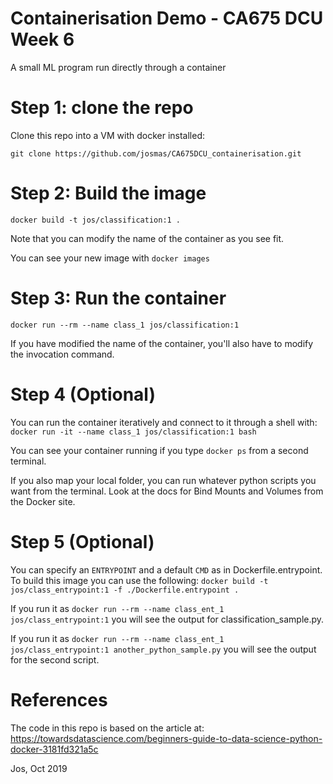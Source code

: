 # Containerisation Demo - CA675 DCU Week 6
A small ML program run directly through a container

# Step 1: clone the repo
Clone this repo into a VM with docker installed:

`git clone https://github.com/josmas/CA675DCU_containerisation.git`

# Step 2: Build the image
`docker build -t jos/classification:1 .`

Note that you can modify the name of the container as you see fit.

You can see your new image with `docker images`

# Step 3: Run the container
`docker run --rm --name class_1 jos/classification:1`

If you have modified the name of the container, you'll also have to modify the
invocation command.

# Step 4 (Optional)
You can run the container iteratively and connect to it through a shell with:
`docker run -it --name class_1 jos/classification:1 bash`

You can see your container running if you type `docker ps` from a second
terminal.

If you also map your local folder, you can run whatever python scripts you want
from the terminal. Look at the docs for Bind Mounts and Volumes from the Docker
site.

# Step 5 (Optional)
You can specify an `ENTRYPOINT` and a default `CMD` as in Dockerfile.entrypoint.
To build this image you can use the following:
`docker build -t jos/class_entrypoint:1 -f ./Dockerfile.entrypoint .`

If you run it as `docker run --rm --name class_ent_1 jos/class_entrypoint:1` you
will see the output for classification_sample.py.

If you run it as `docker run --rm --name class_ent_1 jos/class_entrypoint:1 another_python_sample.py`
you will see the output for the second script.

# References
The code in this repo is based on the article at: https://towardsdatascience.com/beginners-guide-to-data-science-python-docker-3181fd321a5c

Jos, Oct 2019
